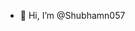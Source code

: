 - 👋 Hi, I’m @Shubhamn057
  
<!---
Shubhamn057/Shubhamn057 is a ✨ special ✨ repository because its `README.md` (this file) appears on your GitHub profile.
You can click the Preview link to take a look at your changes.
--->
